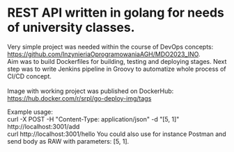 # REST API written in golang for needs of university classes. 
Very simple project was needed within the course of DevOps concepts: https://github.com/InzynieriaOprogramowaniaAGH/MDO2023_INO.  
Aim was to build Dockerfiles for building, testing and deploying stages. Next step was to write Jenkins pipeline in Groovy 
to automatize whole process of CI/CD concept. 
<br>
<br>
Image with working project was published on DockerHub: https://hub.docker.com/r/srpl/go-deploy-img/tags  

Example usage:  
curl -X POST -H "Content-Type: application/json" -d "[5, 1]" http://localhost:3001/add  
curl http://localhost:3001/hello
You could also use for instance Postman and send body as RAW with parameters: [5, 1].  